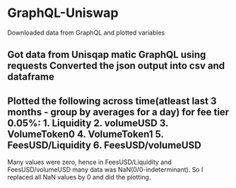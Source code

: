 # GraphQL-Uniswap
Downloaded data from GraphQL and plotted variables

Got data from Unisqap matic GraphQL using requests 
Converted the json output into csv and dataframe
---
Plotted the following across time(atleast last 3 months  - group by averages for a day) for fee tier 0.05%:
    1. Liquidity
    2. volumeUSD
    3. VolumeToken0
    4. VolumeToken1
    5. FeesUSD/Liquidity
    6. FeesUSD/volumeUSD
 ---
 Many values were zero, hence in FeesUSD/Liquidity and FeesUSD/volumeUSD many data was NaN(0/0-indeterminant).
 So I replaced all NaN values by 0 and did the plotting.
